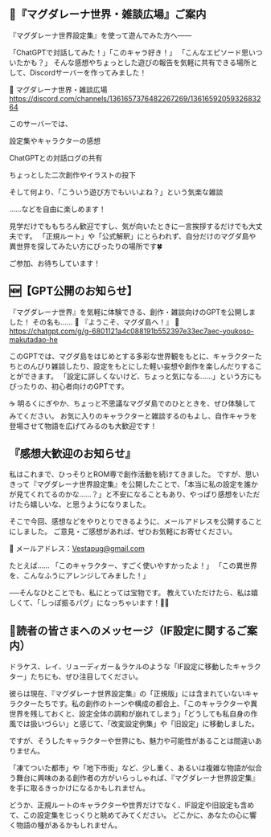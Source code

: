 ## 📨『マグダレーナ世界・雑談広場』ご案内
『マグダレーナ世界設定集』を使って遊んでみた方へ――

「ChatGPTで対話してみた！」「このキャラ好き！」
「こんなエピソード思いついたかも？」
そんな感想やちょっとした遊びの報告を気軽に共有できる場所として、Discordサーバーを作ってみました！

🌸 マグダレーナ世界・雑談広場
https://discord.com/channels/1361657376482267269/1361659205932683264

このサーバーでは、

設定集やキャラクターの感想

ChatGPTとの対話ログの共有

ちょっとした二次創作やイラストの投下

そして何より、「こういう遊び方でもいいよね？」という気楽な雑談

……などを自由に楽しめます！

見学だけでももちろん歓迎ですし、気が向いたときに一言挨拶するだけでも大丈夫です。
「正規ルート」や「公式解釈」にとらわれず、自分だけのマグダ島や異世界を探してみたい方にぴったりの場所です🍀

ご参加、お待ちしています！

## 🆕【GPT公開のお知らせ】
『マグダレーナ世界』を気軽に体験できる、創作・雑談向けのGPTを公開しました！
その名も……
🌴 『ようこそ、マグダ島へ！』 🌴
https://chatgpt.com/g/g-6801121a4c088191b552397e33ec7aec-youkoso-makutadao-he

このGPTでは、マグダ島をはじめとする多彩な世界観をもとに、キャラクターたちとのんびり雑談したり、設定をもとにした軽い妄想や創作を楽しんだりすることができます。
「設定に詳しくないけど、ちょっと気になる……」という方にもぴったりの、初心者向けのGPTです。

☕ 明るくにぎやか、ちょっと不思議なマグダ島でのひとときを、ぜひ体験してみてください。
お気に入りのキャラクターと雑談するのもよし、自作キャラを登場させて物語を広げてみるのも大歓迎です！

## 『感想大歓迎のお知らせ』
私はこれまで、ひっそりとROM専で創作活動を続けてきました。
ですが、思いきって『マグダレーナ世界設定集』を公開したことで、「本当に私の設定を誰かが見てくれてるのかな……？」と不安になることもあり、やっぱり感想をいただけたら嬉しいな、と思うようになりました。

そこで今回、感想などをやりとりできるように、メールアドレスを公開することにしました。
ご意見・ご感想があれば、ぜひお気軽にお寄せください。

📩 メールアドレス：Vestapug@gmail.com

たとえば……
「このキャラクター、すごく使いやすかったよ！」
「この異世界を、こんなふうにアレンジしてみました！」

──そんなひとことでも、私にとっては宝物です。
教えていただけたら、私は嬉しくて、「しっぽ振るパグ」になっちゃいます！🐶💕


## 🌟読者の皆さまへのメッセージ（IF設定に関するご案内）
ドラケス、レイ、リューディガー＆ラケルのような「IF設定に移動したキャラクター」たちにも、ぜひ注目してください。

彼らは現在、『マグダレーナ世界設定集』の「正規版」には含まれていないキャラクターたちです。私の創作のトーンや構成の都合上、「このキャラクターや異世界を残しておくと、設定全体の調和が崩れてしまう」「どうしても私自身の作風では扱いづらい」と感じて、「改変設定例集」や「旧設定」に移動しました。

ですが、そうしたキャラクターや世界にも、魅力や可能性があることは間違いありません。

「凍てついた都市」や「地下市街」など、少し重く、あるいは複雑な物語が似合う舞台に興味のある創作者の方がいらっしゃれば、『マグダレーナ世界設定集』を手に取るきっかけになるかもしれません。

どうか、正規ルートのキャラクターや世界だけでなく、IF設定や旧設定も含めて、この設定集をじっくりと眺めてみてください。
どこかに、あなたの心に響く物語の種があるかもしれません。